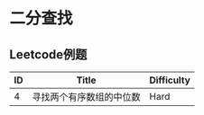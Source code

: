 # 二分查找

## Leetcode例题

| ID | Title | Difficulty |
| --- | --- | --- |
|     4 | 寻找两个有序数组的中位数 | Hard |